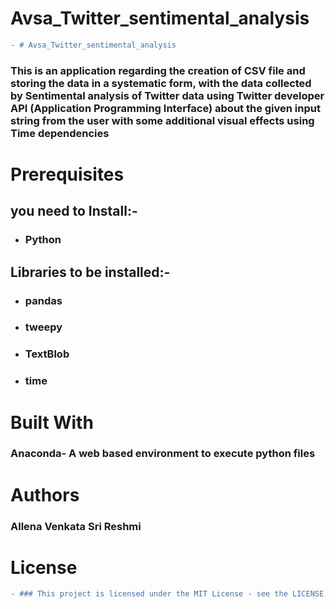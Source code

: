 # Avsa_Twitter_sentimental_analysis
```diff
- # Avsa_Twitter_sentimental_analysis
```
### This is an application regarding the creation of CSV file and storing the data in a systematic form, with the data collected by Sentimental analysis of Twitter data using Twitter developer API (Application Programming Interface) about the given input string from the user with some additional visual effects using Time dependencies

# Prerequisites

## you need to Install:-
* ### Python
## Libraries to be installed:-
* ### pandas
* ### tweepy
* ### TextBlob
* ### time

# Built With
### Anaconda- A web based environment to execute python files


# Authors
### Allena Venkata Sri Reshmi

# License
```diff
- ### This project is licensed under the MIT License - see the LICENSE.md file for details
 ```
